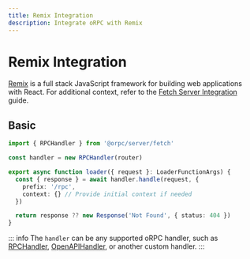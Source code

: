 ```yaml
---
title: Remix Integration
description: Integrate oRPC with Remix
---
```


# Remix Integration

[Remix](https://remix.run/) is a full stack JavaScript framework for building web applications with React. For additional context, refer to the [Fetch Server Integration](/docs/integrations/fetch-server) guide.

## Basic

```ts [app/routes/rpc.$.ts]
import { RPCHandler } from '@orpc/server/fetch'

const handler = new RPCHandler(router)

export async function loader({ request }: LoaderFunctionArgs) {
  const { response } = await handler.handle(request, {
    prefix: '/rpc',
    context: {} // Provide initial context if needed
  })

  return response ?? new Response('Not Found', { status: 404 })
}
```

::: info
The `handler` can be any supported oRPC handler, such as [RPCHandler](/docs/rpc-handler), [OpenAPIHandler](/docs/openapi/openapi-handler), or another custom handler.
:::
